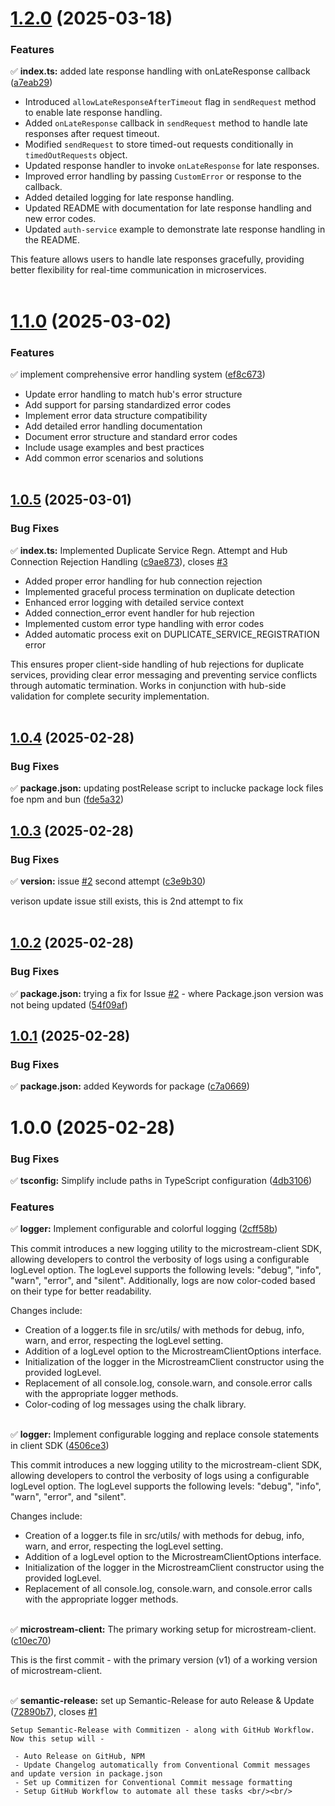 # [1.2.0](https://github.com/arijitcodes/microstream-client/compare/v1.1.0...v1.2.0) (2025-03-18)


### Features

✅ **index.ts:** added late response handling with onLateResponse callback ([a7eab29](https://github.com/arijitcodes/microstream-client/commit/a7eab2990c147e692c7215a6ac92477ff1605923))  

- Introduced `allowLateResponseAfterTimeout` flag in `sendRequest` method to enable late response handling.
- Added `onLateResponse` callback in `sendRequest` method to handle late responses after request timeout.
- Modified `sendRequest` to store timed-out requests conditionally in `timedOutRequests` object.
- Updated response handler to invoke `onLateResponse` for late responses.
- Improved error handling by passing `CustomError` or response to the callback.
- Added detailed logging for late response handling.
- Updated README with documentation for late response handling and new error codes.
- Updated `auth-service` example to demonstrate late response handling in the README.

This feature allows users to handle late responses gracefully, providing better flexibility for real-time communication in microservices. <br/><br/>

# [1.1.0](https://github.com/arijitcodes/microstream-client/compare/v1.0.5...v1.1.0) (2025-03-02)


### Features

✅ implement comprehensive error handling system ([ef8c673](https://github.com/arijitcodes/microstream-client/commit/ef8c67393b5c664ec96756153b2e0467a2a4a3d6))  

- Update error handling to match hub's error structure
- Add support for parsing standardized error codes
- Implement error data structure compatibility
- Add detailed error handling documentation
- Document error structure and standard error codes
- Include usage examples and best practices
- Add common error scenarios and solutions <br/><br/>

## [1.0.5](https://github.com/arijitcodes/microstream-client/compare/v1.0.4...v1.0.5) (2025-03-01)


### Bug Fixes

✅ **index.ts:** Implemented Duplicate Service Regn. Attempt and Hub Connection Rejection Handling ([c9ae873](https://github.com/arijitcodes/microstream-client/commit/c9ae87322600f131d3539207ed3ed7c7c55626da)), closes [#3](https://github.com/arijitcodes/microstream-client/issues/3)  

- Added proper error handling for hub connection rejection
- Implemented graceful process termination on duplicate detection
- Enhanced error logging with detailed service context
- Added connection_error event handler for hub rejection
- Implemented custom error type handling with error codes
- Added automatic process exit on DUPLICATE_SERVICE_REGISTRATION error

This ensures proper client-side handling of hub rejections for duplicate services, providing clear error messaging and preventing service conflicts through automatic termination. Works in conjunction with hub-side validation for complete security implementation. <br/><br/>

## [1.0.4](https://github.com/arijitcodes/microstream-client/compare/v1.0.3...v1.0.4) (2025-02-28)


### Bug Fixes

✅ **package.json:** updating postRelease script to inclucke package lock files foe npm and bun ([fde5a32](https://github.com/arijitcodes/microstream-client/commit/fde5a32fadc6a20a12b50b599750df300804c367))

## [1.0.3](https://github.com/arijitcodes/microstream-client/compare/v1.0.2...v1.0.3) (2025-02-28)


### Bug Fixes

✅ **version:** issue [#2](https://github.com/arijitcodes/microstream-client/issues/2) second attempt ([c3e9b30](https://github.com/arijitcodes/microstream-client/commit/c3e9b30a113a41d67eca29160e7812d0c4623670))  

verison update issue still exists, this is 2nd attempt to fix <br/><br/>

## [1.0.2](https://github.com/arijitcodes/microstream-client/compare/v1.0.1...v1.0.2) (2025-02-28)


### Bug Fixes

✅ **package.json:** trying a fix for Issue [#2](https://github.com/arijitcodes/microstream-client/issues/2) - where Package.json version was not being updated ([54f09af](https://github.com/arijitcodes/microstream-client/commit/54f09af270a816f63e93713d3244c573c2321133))

## [1.0.1](https://github.com/arijitcodes/microstream-client/compare/v1.0.0...v1.0.1) (2025-02-28)


### Bug Fixes

✅ **package.json:** added Keywords for package ([c7a0669](https://github.com/arijitcodes/microstream-client/commit/c7a066991f1f6797065207b0d8d73059e4418a05))

# 1.0.0 (2025-02-28)


### Bug Fixes

✅ **tsconfig:** Simplify include paths in TypeScript configuration ([4db3106](https://github.com/arijitcodes/microstream-client/commit/4db310686451130f89cdcd3e8f6a6d25f77aae92))
  


### Features

✅ **logger:** Implement configurable and colorful logging ([2cff58b](https://github.com/arijitcodes/microstream-client/commit/2cff58b8aa2a31fcd50cbd25df1e1c6259d486c3))  

This commit introduces a new logging utility to the microstream-client SDK, allowing developers to control the verbosity of logs using a configurable logLevel option. The logLevel supports the following levels: "debug", "info", "warn", "error", and "silent". Additionally, logs are now color-coded based on their type for better readability.

Changes include:
- Creation of a logger.ts file in src/utils/ with methods for debug, info, warn, and error, respecting the logLevel setting.
- Addition of a logLevel option to the MicrostreamClientOptions interface.
- Initialization of the logger in the MicrostreamClient constructor using the provided logLevel.
- Replacement of all console.log, console.warn, and console.error calls with the appropriate logger methods.
- Color-coding of log messages using the chalk library. <br/><br/>
  
✅ **logger:** Implement configurable logging and replace console statements in client SDK ([4506ce3](https://github.com/arijitcodes/microstream-client/commit/4506ce3ba2a96d31f537413b823a76b2295d25b2))  

This commit introduces a new logging utility to the microstream-client SDK, allowing developers to control the verbosity of logs using a configurable logLevel option. The logLevel supports the following levels: "debug", "info", "warn", "error", and "silent".

Changes include:

- Creation of a logger.ts file in src/utils/ with methods for debug, info, warn, and error, respecting the logLevel setting.
- Addition of a logLevel option to the MicrostreamClientOptions interface.
- Initialization of the logger in the MicrostreamClient constructor using the provided logLevel.
- Replacement of all console.log, console.warn, and console.error calls with the appropriate logger methods. <br/><br/>
  
✅ **microstream-client:** The primary working setup for microstream-client. ([c10ec70](https://github.com/arijitcodes/microstream-client/commit/c10ec700ab1bb1609f42691e5d5531c801a8ec79))  

This is the first commit - with the primary version (v1) of a working version of microstream-client. <br/><br/>
  
✅ **semantic-release:** set up Semantic-Release for auto Release & Update ([72890b7](https://github.com/arijitcodes/microstream-client/commit/72890b72dee0f3551cc70a2f16b0946712eb5a67)), closes [#1](https://github.com/arijitcodes/microstream-client/issues/1)  

    Setup Semantic-Release with Commitizen - along with GitHub Workflow. Now this setup will -

     - Auto Release on GitHub, NPM
     - Update Changelog automatically from Conventional Commit messages and update version in package.json
     - Set up Commitizen for Conventional Commit message formatting
     - Setup GitHub Workflow to automate all these tasks <br/><br/>
